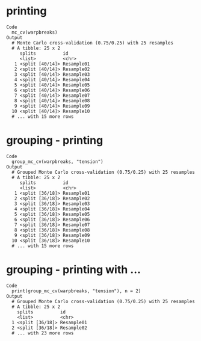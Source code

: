 # printing

    Code
      mc_cv(warpbreaks)
    Output
      # Monte Carlo cross-validation (0.75/0.25) with 25 resamples  
      # A tibble: 25 x 2
         splits          id        
         <list>          <chr>     
       1 <split [40/14]> Resample01
       2 <split [40/14]> Resample02
       3 <split [40/14]> Resample03
       4 <split [40/14]> Resample04
       5 <split [40/14]> Resample05
       6 <split [40/14]> Resample06
       7 <split [40/14]> Resample07
       8 <split [40/14]> Resample08
       9 <split [40/14]> Resample09
      10 <split [40/14]> Resample10
      # ... with 15 more rows

# grouping - printing

    Code
      group_mc_cv(warpbreaks, "tension")
    Output
      # Grouped Monte Carlo cross-validation (0.75/0.25) with 25 resamples  
      # A tibble: 25 x 2
         splits          id        
         <list>          <chr>     
       1 <split [36/18]> Resample01
       2 <split [36/18]> Resample02
       3 <split [36/18]> Resample03
       4 <split [36/18]> Resample04
       5 <split [36/18]> Resample05
       6 <split [36/18]> Resample06
       7 <split [36/18]> Resample07
       8 <split [36/18]> Resample08
       9 <split [36/18]> Resample09
      10 <split [36/18]> Resample10
      # ... with 15 more rows

# grouping - printing with ...

    Code
      print(group_mc_cv(warpbreaks, "tension"), n = 2)
    Output
      # Grouped Monte Carlo cross-validation (0.75/0.25) with 25 resamples  
      # A tibble: 25 x 2
        splits          id        
        <list>          <chr>     
      1 <split [36/18]> Resample01
      2 <split [36/18]> Resample02
      # ... with 23 more rows

